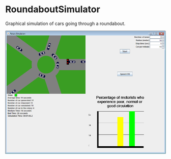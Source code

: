 RoundaboutSimulator
===================

Graphical simulation of cars going through a roundabout.

![Screenshot of the application](/devoir2/image/DemoScreenShot.png "Screenshot")
